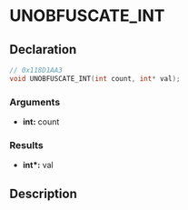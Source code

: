 # UNOBFUSCATE_INT

## Declaration
```cpp
// 0x118D1AA3
void UNOBFUSCATE_INT(int count, int* val);
```

### Arguments
- **int:** count

### Results
- **int\*:** val

## Description
